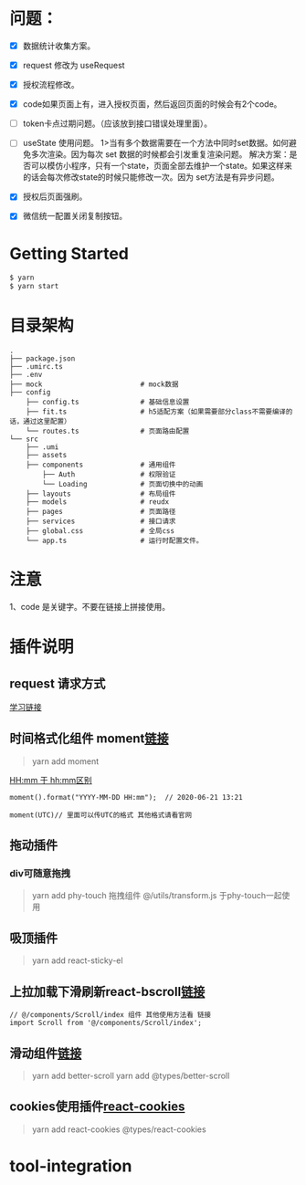 # 问题：

- [x] 数据统计收集方案。

- [x] request 修改为 useRequest 

- [x] 授权流程修改。

- [x] code如果页面上有，进入授权页面，然后返回页面的时候会有2个code。

- [ ] token卡点过期问题。（应该放到接口错误处理里面）。

- [ ] useState 使用问题。
  1>当有多个数据需要在一个方法中同时set数据。如何避免多次渲染。因为每次 set 数据的时候都会引发重复渲染问题。
  解决方案：是否可以模仿小程序，只有一个state，页面全部去维护一个state。如果这样来的话会每次修改state的时候只能修改一次。因为 set方法是有异步问题。

- [x] 授权后页面强刷。

- [x] 微信统一配置关闭复制按钮。


# Getting Started
```bash
$ yarn
$ yarn start
```

#  目录架构
```
.
├── package.json
├── .umirc.ts
├── .env
├── mock                        # mock数据
├── config
    ├── config.ts               # 基础信息设置
    ├── fit.ts                  # h5适配方案（如果需要部分class不需要编译的话，通过这里配置）
    └── routes.ts               # 页面路由配置
└── src
    ├── .umi
    ├── assets
    ├── components              # 通用组件
        ├── Auth                # 权限验证
        └── Loading             # 页面切换中的动画
    ├── layouts                 # 布局组件
    ├── models                  # reudx
    ├── pages                   # 页面路径
    ├── services                # 接口请求
    ├── global.css              # 全局css
    └── app.ts                  # 运行时配置文件。
```

# 注意
1、code 是关键字。不要在链接上拼接使用。


# 插件说明

## request 请求方式 
[学习链接](https://ahooks.js.org/zh-CN/hooks/async)

## 时间格式化组件 moment[链接](http://momentjs.cn/)
> yarn add moment

[HH:mm 于 hh:mm区别](https://blog.csdn.net/qq_38933412/article/details/82879127)
```
moment().format("YYYY-MM-DD HH:mm");  // 2020-06-21 13:21

moment(UTC)// 里面可以传UTC的格式 其他格式请看官网
```


## 拖动插件
### div可随意拖拽
> yarn add phy-touch                拖拽组件
@/utils/transform.js            于phy-touch一起使用

## 吸顶插件 
> yarn add react-sticky-el

## 上拉加载下滑刷新react-bscroll[链接](https://github.com/soluteli/react-bscroll)
```
// @/components/Scroll/index 组件 其他使用方法看 链接
import Scroll from '@/components/Scroll/index';

```

## 滑动组件[链接](http://ustbhuangyi.github.io/better-scroll/doc/zh-hans/options.html#probetype)
> yarn add better-scroll
> yarn add @types/better-scroll

## cookies使用插件[react-cookies](https://www.npmjs.com/package/react-cookies)
> yarn add react-cookies @types/react-cookies
# tool-integration
